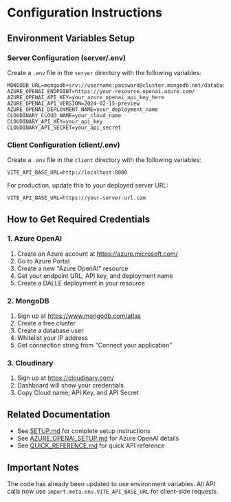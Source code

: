 # Configuration Instructions

## Environment Variables Setup

### Server Configuration (server/.env)

Create a `.env` file in the `server` directory with the following variables:

```env
MONGODB_URL=mongodb+srv://username:password@cluster.mongodb.net/database_name
AZURE_OPENAI_ENDPOINT=https://your-resource.openai.azure.com/
AZURE_OPENAI_API_KEY=your_azure_openai_api_key_here
AZURE_OPENAI_API_VERSION=2024-02-15-preview
AZURE_OPENAI_DEPLOYMENT_NAME=your_deployment_name
CLOUDINARY_CLOUD_NAME=your_cloud_name
CLOUDINARY_API_KEY=your_api_key
CLOUDINARY_API_SECRET=your_api_secret
```

### Client Configuration (client/.env)

Create a `.env` file in the `client` directory with the following variables:

```env
VITE_API_BASE_URL=http://localhost:8080
```

For production, update this to your deployed server URL:
```env
VITE_API_BASE_URL=https://your-server-url.com
```

## How to Get Required Credentials

### 1. Azure OpenAI
1. Create an Azure account at https://azure.microsoft.com/
2. Go to Azure Portal
3. Create a new "Azure OpenAI" resource
4. Get your endpoint URL, API key, and deployment name
5. Create a DALLE deployment in your resource

### 2. MongoDB
1. Sign up at https://www.mongodb.com/atlas
2. Create a free cluster
3. Create a database user
4. Whitelist your IP address
5. Get connection string from "Connect your application"

### 3. Cloudinary
1. Sign up at https://cloudinary.com/
2. Dashboard will show your credentials
3. Copy Cloud name, API Key, and API Secret

## Related Documentation

- See [SETUP.md](SETUP.md) for complete setup instructions
- See [AZURE_OPENAI_SETUP.md](AZURE_OPENAI_SETUP.md) for Azure OpenAI details
- See [QUICK_REFERENCE.md](QUICK_REFERENCE.md) for quick API reference

## Important Notes

The code has already been updated to use environment variables. All API calls now use `import.meta.env.VITE_API_BASE_URL` for client-side requests.
